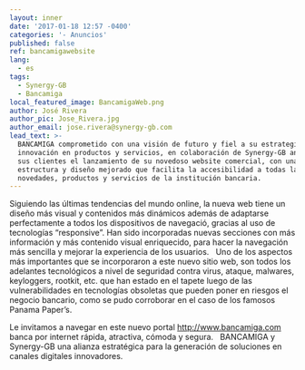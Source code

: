 ```yaml
---
layout: inner
date: '2017-01-18 12:57 -0400'
categories: '- Anuncios'
published: false
ref: bancamigawebsite
lang:
  - es
tags:
  - Synergy-GB
  - Bancamiga
local_featured_image: BancamigaWeb.png
author: José Rivera
author_pic: Jose_Rivera.jpg
author_email: jose.rivera@synergy-gb.com
lead_text: >-
  BANCAMIGA comprometido con una visión de futuro y fiel a su estrategia de
  innovación en productos y servicios, en colaboración de Synergy-GB anuncia a
  sus clientes el lanzamiento de su novedoso website comercial, con una
  estructura y diseño mejorado que facilita la accesibilidad a todas las
  novedades, productos y servicios de la institución bancaria.
---
```

Siguiendo las últimas tendencias del mundo online, la nueva web tiene un diseño más visual y contenidos más dinámicos además de adaptarse perfectamente a todos los dispositivos de navegació, gracias al uso de tecnologías “responsive”. Han sido incorporadas nuevas secciones con más información y más contenido visual enriquecido, para hacer la navegación más sencilla y mejorar la experiencia de los usuarios.
 
Uno de los aspectos más importantes que se incorporaron a este nuevo sitio web, son todos los adelantes tecnológicos a nivel de seguridad contra virus, ataque, malwares, keyloggers, rootkit, etc. que han estado en el tapete luego de las vulnerabilidades en tecnologías obsoletas que pueden poner en riesgos el negocio bancario, como se pudo corroborar en el caso de los famosos Panama Paper’s.

Le invitamos a navegar en este nuevo portal http://www.bancamiga.com banca por internet rápida, atractiva, cómoda y segura.
 
BANCAMIGA y Synergy-GB una alianza estratégica para la generación de soluciones en canales digitales innovadores.


